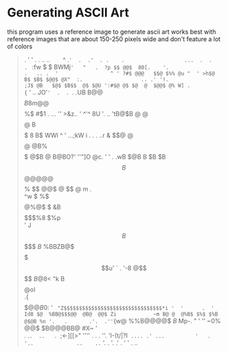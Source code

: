 # Generating ASCII Art
this program uses a reference image to generate ascii art
works best with reference images that are about 150-250 pixels wide and don't feature a lot of colors

>. '  '                   .  . ..   ..  `   `  ^  .` '  .  .'  . .    .    `   `                 ... 
>    .  .                  .  ` :fw   $ $ BWMj`'   "   .  ?p $$ @@$  80[.    '.                   .  
>.. .  '                 ^ ' ?#$ @@@   $$@ $%% @u "  ' >h$@  B$ $B$ $@@$ @X"  :.                   ..
>  .' '!.                 ;J$ @B   $@$ $B$$  @$ $@U ':#$@ @$ $@  @  $@@$ @% W] .                 {` '
> ..   JO'` '  .  .  `. .UB B@@ $$$$$$$$$$$$$$$$$B 8m@  @$$$$$$$$$$$$$$$$$%$ #$1  .     ... '' >&z.. 
>'   ^'^ 8U  '. ..    'tB@$B  @ @$$$$$$$$$$$$$$$$@$%$  B$$$$$$$$$$$$$$$$$ 8 B$ WWl  ^  '  ...;kW i . 
> . . ..r $%@f"  .  ?a$&  $$$@$ @$$$$$$$$$$$$$$$$ @ @B% $$$$$$$$$$$$$$$$$ @$B @ B@BO?' ''"]O   @c. ' 
>' .    .wB  $@B B $B $B $$$$$$B $$$$$$$$$$$$$$$$$$@@@@@ $$$$$$$$$$$$$$$$% $$ $@$@$ $%$ @ $$ @ m .   
>        ^w $ %$ $$$$$$$$$$$$$$$$$$$$$$$$ @%@$   $ &B$$ $$$$$$$$$$$$$$$$$$$$$$$$$$$$$$$$$%8 $%p      
>        ' J $$ B$$$$$$$$$$$$$$$$$$$$$$$$$ $B$   %BBZB@$ $$$$$$$$$$$$$$$$$$$$$$$$$$$$$$$$ $$$u' `    
>        . '-8  @$$$$$$$$$$$$$$$$$$$$$$$$$%$ $B@$8<  "k B$$$$$$$$$$$$$$$$$$$$$$$$$$$$$$$$ @oI        
>            .{ $$$$$$$$$$$$$$$$$$$$$$$$$$@ @B$0: ' `  "Z$$$$$$$$$$$$$$$$$$$$$$$$$$$$$$$$*i '  '     
>         .  '  Id8 $@  %BB@$$$@@  @B@  @@$ Zi            ~m B@ @  @%B$ $%$ $%B  @$@B %n '.   .      
>         .'.  .'' `{w@ %%B@@@@$  $B$  Mp-. "  '           '' ~0%  @@$ $B@@@BB@   #X~  '             
>          .  .`.  ..   . `;<-][[>"  ''''     .           .  .  ''. 'I-(t\/|?I`  .... .' ...         
>        '   .  '..              ..    .. `  '. .         '. .'   .              '  '   .    ..      